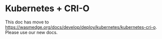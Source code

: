 # Kubernetes + CRI-O

This doc has move to https://wasmedge.org/docs/develop/deploy/kubernetes/kubernetes-cri-o. Please use our new docs.
